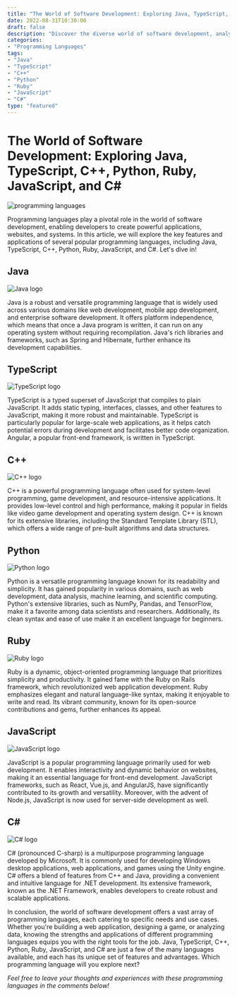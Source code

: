 ```yaml
---
title: "The World of Software Development: Exploring Java, TypeScript, C++, Python, Ruby, JavaScript, and C#"
date: 2022-08-31T10:30:00
draft: false
description: "Discover the diverse world of software development, analyzing the key features and applications of Java, TypeScript, C++, Python, Ruby, JavaScript, and C#."
categories: 
- "Programming Languages"
tags: 
- "Java"
- "TypeScript"
- "C++"
- "Python"
- "Ruby"
- "JavaScript"
- "C#"
type: "featured"
---
```


# The World of Software Development: Exploring Java, TypeScript, C++, Python, Ruby, JavaScript, and C#

![programming languages](https://www.example.com/images/programming_languages.jpg)

Programming languages play a pivotal role in the world of software development, enabling developers to create powerful applications, websites, and systems. In this article, we will explore the key features and applications of several popular programming languages, including Java, TypeScript, C++, Python, Ruby, JavaScript, and C#. Let's dive in!

## Java

![Java logo](https://www.example.com/images/java_logo.jpg)

Java is a robust and versatile programming language that is widely used across various domains like web development, mobile app development, and enterprise software development. It offers platform independence, which means that once a Java program is written, it can run on any operating system without requiring recompilation. Java's rich libraries and frameworks, such as Spring and Hibernate, further enhance its development capabilities.

## TypeScript

![TypeScript logo](https://www.example.com/images/typescript_logo.jpg)

TypeScript is a typed superset of JavaScript that compiles to plain JavaScript. It adds static typing, interfaces, classes, and other features to JavaScript, making it more robust and maintainable. TypeScript is particularly popular for large-scale web applications, as it helps catch potential errors during development and facilitates better code organization. Angular, a popular front-end framework, is written in TypeScript.

## C++

![C++ logo](https://www.example.com/images/c++_logo.jpg)

C++ is a powerful programming language often used for system-level programming, game development, and resource-intensive applications. It provides low-level control and high performance, making it popular in fields like video game development and operating system design. C++ is known for its extensive libraries, including the Standard Template Library (STL), which offers a wide range of pre-built algorithms and data structures.

## Python

![Python logo](https://www.example.com/images/python_logo.jpg)

Python is a versatile programming language known for its readability and simplicity. It has gained popularity in various domains, such as web development, data analysis, machine learning, and scientific computing. Python's extensive libraries, such as NumPy, Pandas, and TensorFlow, make it a favorite among data scientists and researchers. Additionally, its clean syntax and ease of use make it an excellent language for beginners.

## Ruby

![Ruby logo](https://www.example.com/images/ruby_logo.jpg)

Ruby is a dynamic, object-oriented programming language that prioritizes simplicity and productivity. It gained fame with the Ruby on Rails framework, which revolutionized web application development. Ruby emphasizes elegant and natural language-like syntax, making it enjoyable to write and read. Its vibrant community, known for its open-source contributions and gems, further enhances its appeal.

## JavaScript

![JavaScript logo](https://www.example.com/images/javascript_logo.jpg)

JavaScript is a popular programming language primarily used for web development. It enables interactivity and dynamic behavior on websites, making it an essential language for front-end development. JavaScript frameworks, such as React, Vue.js, and AngularJS, have significantly contributed to its growth and versatility. Moreover, with the advent of Node.js, JavaScript is now used for server-side development as well.

## C#

![C# logo](https://www.example.com/images/c#_logo.jpg)

C# (pronounced C-sharp) is a multipurpose programming language developed by Microsoft. It is commonly used for developing Windows desktop applications, web applications, and games using the Unity engine. C# offers a blend of features from C++ and Java, providing a convenient and intuitive language for .NET development. Its extensive framework, known as the .NET Framework, enables developers to create robust and scalable applications.

In conclusion, the world of software development offers a vast array of programming languages, each catering to specific needs and use cases. Whether you're building a web application, designing a game, or analyzing data, knowing the strengths and applications of different programming languages equips you with the right tools for the job. Java, TypeScript, C++, Python, Ruby, JavaScript, and C# are just a few of the many languages available, and each has its unique set of features and advantages. Which programming language will you explore next?

*Feel free to leave your thoughts and experiences with these programming languages in the comments below!*


